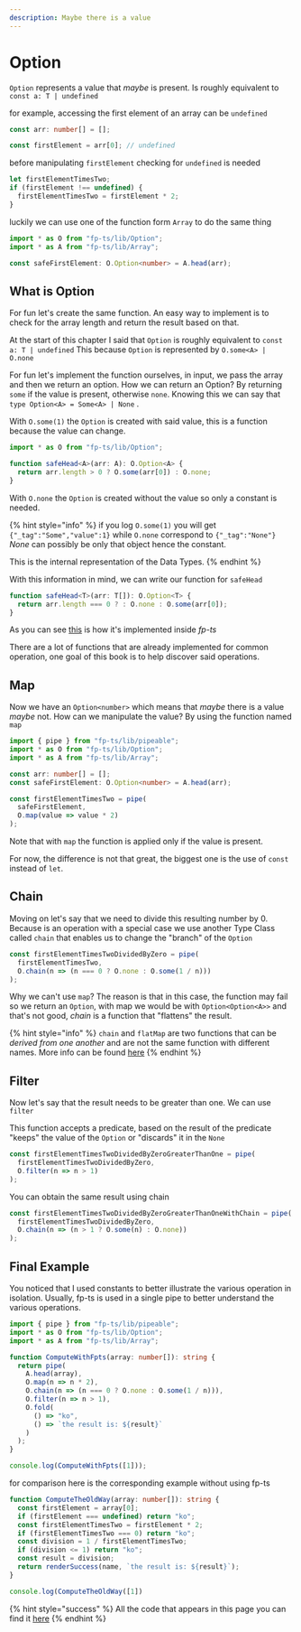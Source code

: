 ```yaml
---
description: Maybe there is a value
---
```


# Option

`Option` represents a value that _maybe_ is present. Is roughly equivalent to `const a: T | undefined`

for example, accessing the first element of an array can be `undefined`

```typescript
const arr: number[] = [];

const firstElement = arr[0]; // undefined
```

before manipulating `firstElement` checking for `undefined` is needed

```typescript
let firstElementTimesTwo;
if (firstElement !== undefined) {
  firstElementTimesTwo = firstElement * 2;
}
```

luckily we can use one of the function form `Array` to do the same thing

```typescript
import * as O from "fp-ts/lib/Option";
import * as A from "fp-ts/lib/Array";

const safeFirstElement: O.Option<number> = A.head(arr);
```

## What is Option

For fun let's create the same function. An easy way to implement is to check for the array length and return the result based on that.

At the start of this chapter I said that `Option` is roughly equivalent to `const a: T | undefined` This because `Option` is represented by `O.some<A> | O.none`

For fun let's implement the function ourselves, in input, we pass the array and then we return an option. How we can return an Option? By returning `some` if the value is present, otherwise `none`. Knowing this we can say that `type Option<A> = Some<A> | None` .

With `O.some(1)` the `Option` is created with said value, this is a function because the value can change.

```typescript
import * as O from "fp-ts/lib/Option";

function safeHead<A>(arr: A): O.Option<A> {
  return arr.length > 0 ? O.some(arr[0]) : O.none;
}
```

With `O.none` the `Option` is created without the value so only a constant is needed.

{% hint style="info" %}
if you log `O.some(1)` you will get `{"_tag":"Some","value":1}` while `O.none` correspond to `{"_tag":"None"}` _None_ can possibly be only that object hence the constant.

This is the internal representation of the Data Types.
{% endhint %}

With this information in mind, we can write our function for `safeHead`

```typescript
function safeHead<T>(arr: T[]): O.Option<T> {
  return arr.length === 0 ? : O.none : O.some(arr[0]);
}
```

As you can see [this](https://github.com/gcanti/fp-ts/blob/master/src/Array.ts#L395) is how it's implemented inside _fp-ts_

There are a lot of functions that are already implemented for common operation, one goal of this book is to help discover said operations.

## Map

Now we have an `Option<number>` which means that _maybe_ there is a value _maybe_ not. How can we manipulate the value? By using the function named `map`

```typescript
import { pipe } from "fp-ts/lib/pipeable";
import * as O from "fp-ts/lib/Option";
import * as A from "fp-ts/lib/Array";

const arr: number[] = [];
const safeFirstElement: O.Option<number> = A.head(arr);

const firstElementTimesTwo = pipe(
  safeFirstElement,
  O.map(value => value * 2)
);
```

Note that with `map` the function is applied only if the value is present.

For now, the difference is not that great, the biggest one is the use of `const` instead of `let`.

## Chain

Moving on let's say that we need to divide this resulting number by 0. Because is an operation with a special case we use another Type Class called `chain` that enables us to change the "branch" of the `Option`

```typescript
const firstElementTimesTwoDividedByZero = pipe(
  firstElementTimesTwo,
  O.chain(n => (n === 0 ? O.none : O.some(1 / n)))
);
```

Why we can't use `map`? The reason is that in this case, the function may fail so we return an `Option`, with map we would be with `Option<Option<A>>` and that's not good, _chain_ is a function that "flattens" the result.

{% hint style="info" %}
`chain` and `flatMap` are two functions that can be _derived from one another_ and are not the same function with different names. More info can be found [here](https://dev.to/gcanti/getting-started-with-fp-ts-monad-6k)
{% endhint %}

## Filter

Now let's say that the result needs to be greater than one. We can use `filter`

This function accepts a predicate, based on the result of the predicate "keeps" the value of the `Option` or "discards" it in the `None`

```typescript
const firstElementTimesTwoDividedByZeroGreaterThanOne = pipe(
  firstElementTimesTwoDividedByZero,
  O.filter(n => n > 1)
);
```

You can obtain the same result using chain

```typescript
const firstElementTimesTwoDividedByZeroGreaterThanOneWithChain = pipe(
  firstElementTimesTwoDividedByZero,
  O.chain(n => (n > 1 ? O.some(n) : O.none))
);
```

## Final Example

You noticed that I used constants to better illustrate the various operation in isolation. Usually, fp-ts is used in a single pipe to better understand the various operations.

```typescript
import { pipe } from "fp-ts/lib/pipeable";
import * as O from "fp-ts/lib/Option";
import * as A from "fp-ts/lib/Array";

function ComputeWithFpts(array: number[]): string {
  return pipe(
    A.head(array),
    O.map(n => n * 2),
    O.chain(n => (n === 0 ? O.none : O.some(1 / n))),
    O.filter(n => n > 1),
    O.fold(
      () => "ko",
      () => `the result is: ${result}`
    )
  );
}

console.log(ComputeWithFpts([1]));
```

for comparison here is the corresponding example without using fp-ts

```typescript
function ComputeTheOldWay(array: number[]): string {
  const firstElement = array[0];
  if (firstElement === undefined) return "ko";
  const firstElementTimesTwo = firstElement * 2;
  if (firstElementTimesTwo === 0) return "ko";
  const division = 1 / firstElementTimesTwo;
  if (division <= 1) return "ko";
  const result = division;
  return renderSuccess(name, `the result is: ${result}`);
}

console.log(ComputeTheOldWay([1])
```

{% hint style="success" %}
All the code that appears in this page you can find it [here](https://codesandbox.io/s/github/zanza00/learn-fp-ts/tree/master/examples/option/intro?module=%2Fsrc%2Fintro.ts)
{% endhint %}

